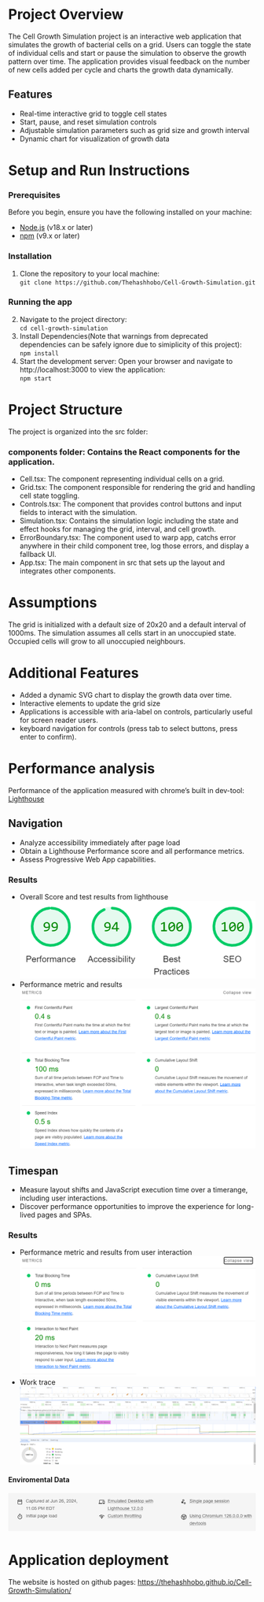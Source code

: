 # Project Overview
The Cell Growth Simulation project is an interactive web application that simulates the growth of bacterial cells on a grid. Users can toggle the state of individual cells and start or pause the simulation to observe the growth pattern over time. The application provides visual feedback on the number of new cells added per cycle and charts the growth data dynamically.
## Features
- Real-time interactive grid to toggle cell states
- Start, pause, and reset simulation controls
- Adjustable simulation parameters such as grid size and growth interval
- Dynamic chart for visualization of growth data

# Setup and Run Instructions

### Prerequisites
Before you begin, ensure you have the following installed on your machine:
- [Node.js](https://nodejs.org/en/) (v18.x or later)
- [npm](https://www.npmjs.com/) (v9.x or later)

### Installation
1. Clone the repository to your local machine: \
`git clone https://github.com/Thehashhobo/Cell-Growth-Simulation.git`
### Running the app
2. Navigate to the project directory: \
`cd cell-growth-simulation`
3. Install Dependencies(Note that warnings from deprecated dependencies can be safely ignore due to simiplicity of this project): \
`npm install`
4. Start the development server: Open your browser and navigate to http://localhost:3000 to view the application: \
`npm start`
# Project Structure
The project is organized into the src folder: 
### components folder: Contains the React components for the application.
- Cell.tsx: The component representing individual cells on a grid.
- Grid.tsx: The component responsible for rendering the grid and handling cell state toggling.
- Controls.tsx: The component that provides control buttons and input fields to interact with the simulation.
- Simulation.tsx: Contains the simulation logic including the state and effect hooks for managing the grid, interval, and cell growth. 
- ErrorBoundary.tsx: The component used to warp app, catchs error anywhere in their child component tree, log those errors, and display a fallback UI. 
- App.tsx: The main component in src that sets up the layout and integrates other components. 

# Assumptions
The grid is initialized with a default size of 20x20 and a default interval of 1000ms. The simulation assumes all cells start in an unoccupied state. Occupied cells will grow to all unoccupied neighbours.
# Additional Features
- Added a dynamic SVG chart to display the growth data over time.
- Interactive elements to update the grid size
- Applications is accessible with aria-label on controls, particularly useful for screen reader users.
- keyboard navigation for controls (press tab to select buttons, press enter to confirm).  
# Performance analysis
Performance of the application measured with chrome’s built in dev-tool: [Lighthouse](https://github.com/GoogleChrome/lighthouse)
## Navigation
- Analyze accessibility immediately after page load
- Obtain a Lighthouse Performance score and all performance metrics.
- Assess Progressive Web App capabilities.
### Results
- Overall Score and test results from lighthouse\
![Screenshot of the application](https://github.com/Thehashhobo/Cell-Growth-Simulation/blob/main/Lighthouse_result/Nav1.PNG)
- Performance metric and results
![Screenshot of the application](https://github.com/Thehashhobo/Cell-Growth-Simulation/blob/main/Lighthouse_result/Nav2.PNG)
## Timespan
- Measure layout shifts and JavaScript execution time over a timerange, including user interactions.
- Discover performance opportunities to improve the experience for long-lived pages and SPAs.
### Results
- Performance metric and results from user interaction
![Screenshot of the application](https://github.com/Thehashhobo/Cell-Growth-Simulation/blob/main/Lighthouse_result/Time1.PNG)
- Work trace
![Screenshot of the application](https://github.com/Thehashhobo/Cell-Growth-Simulation/blob/main/Lighthouse_result/Time2.PNG)

#### Enviromental Data
![Screenshot of the application](https://github.com/Thehashhobo/Cell-Growth-Simulation/blob/main/Lighthouse_result/Nav3.PNG)
# Application deployment
The website is hosted on github pages: https://thehashhobo.github.io/Cell-Growth-Simulation/


